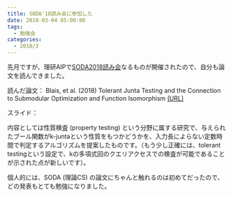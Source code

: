 ```yaml
---
title: SODA'18読み会に参加した
date: 2018-03-04 05:00:00
tags:
  - 勉強会
categories:
  - 2018/3
---
```


先月ですが、理研AIPで[SODA2018読み会](https://sites.google.com/view/soda2018reading)なるものが開催されたので、自分も論文を読んできました。

読んだ論文：
Blais, et al. (2018) Tolerant Junta Testing and the Connection to Submodular Optimization and Function Isomorphism [(URL)](https://arxiv.org/abs/1607.03938)

スライド：
<script async class="speakerdeck-embed" data-id="72fe827e5eb345748a810784874d847e" data-ratio="1.41436464088398" src="//speakerdeck.com/assets/embed.js"></script>

内容としては性質検査 (property testing) という分野に属する研究で、与えられたブール関数がk-juntaという性質をもつかどうかを、入力長によらない定数時間で判定するアルゴリズムを提案したものです。（もう少し正確には、tolerant testingという設定で、kの多項式回のクエリアクセスでの検査が可能であることが示された点が新しいです）。

個人的には、SODA (理論CS) の論文にちゃんと触れるのは初めてだったので、どの発表もとても勉強になりました。
